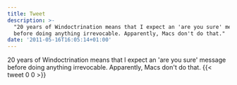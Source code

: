 ```yaml
---
title: Tweet
description: >-
  "20 years of Windoctrination means that I expect an 'are you sure' message
  before doing anything irrevocable. Apparently, Macs don't do that."
date: '2011-05-16T16:05:14+01:00'
---
```

20 years of Windoctrination means that I expect an 'are you sure' message before doing anything irrevocable. Apparently, Macs don't do that.
      {{< tweet 0 0 >}}
    
